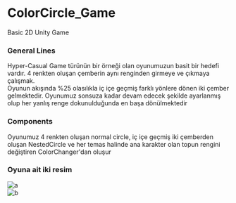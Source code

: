 # ColorCircle_Game
Basic 2D Unity Game

### General Lines
Hyper-Casual Game türünün bir örneği olan oyunumuzun basit bir hedefi vardır. 4 renkten oluşan çemberin aynı renginden girmeye ve çıkmaya çalışmak.<br>Oyunun akışında %25 olasılıkla iç içe geçmiş farklı yönlere dönen iki çember gelmektedir. Oyunumuz sonsuza kadar devam edecek şekilde ayarlanmış olup her yanlış renge dokunulduğunda en başa dönülmektedir

### Components
Oyunumuz 4 renkten oluşan normal circle, iç içe geçmiş iki çemberden oluşan NestedCircle ve her temas halinde ana karakter olan topun rengini değiştiren ColorChanger'dan oluşur<br>

### Oyuna ait iki resim

![a](https://user-images.githubusercontent.com/50207648/72989032-888ab280-3dfe-11ea-901b-0815c377641c.png)
<br>
![b](https://user-images.githubusercontent.com/50207648/72989028-86c0ef00-3dfe-11ea-90cd-8fc9a7347a52.png)
